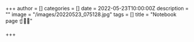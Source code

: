 +++
author = []
categories = []
date = 2022-05-23T10:00:00Z
description = ""
image = "/images/20220523_075128.jpg"
tags = []
title = "Notebook page ☝🧠🖕"

+++
